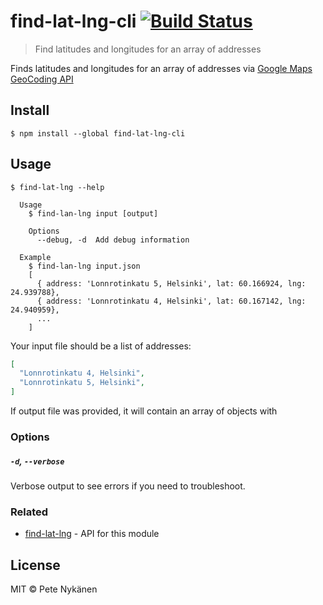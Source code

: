 # find-lat-lng-cli [![Build Status](https://travis-ci.org/motleyagency/find-lat-lng-cli.svg?branch=master)](https://travis-ci.org/motleyagency/find-lat-lng-cli)

> Find latitudes and longitudes for an array of addresses

Finds latitudes and longitudes for an array of addresses via [Google Maps GeoCoding API](https://developers.google.com/maps/documentation/geocoding/intro#geocoding)

## Install

```
$ npm install --global find-lat-lng-cli
```

## Usage

```
$ find-lat-lng --help

  Usage
    $ find-lan-lng input [output]

    Options
      --debug, -d  Add debug information

  Example
    $ find-lan-lng input.json
    [
      { address: 'Lonnrotinkatu 5, Helsinki', lat: 60.166924, lng: 24.939788},
      { address: 'Lonnrotinkatu 4, Helsinki', lat: 60.167142, lng: 24.940959},
      ...
    ]
```

Your input file should be a list of addresses:

```json
[
  "Lonnrotinkatu 4, Helsinki",
  "Lonnrotinkatu 5, Helsinki",
]
```

If output file was provided, it will contain an array of objects with

### Options

##### `-d`, `--verbose`

Verbose output to see errors if you need to troubleshoot.

### Related

- [find-lat-lng](https://github.com/motleyagency/ind-lat-lng) - API for this module

## License

MIT © Pete Nykänen

